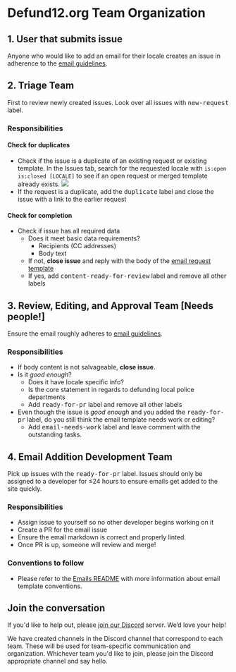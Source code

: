 # Defund12.org Team Organization

## 1. User that submits issue
Anyone who would like to add an email for their locale creates an issue in adherence to the [email guidelines](EMAIL_TEMPLATE_STYLE_GUIDE.md).

## 2. Triage Team
First to review newly created issues. Look over all issues with <kbd>new-request</kbd> label.

### Responsibilities

#### Check for duplicates
- Check if the issue is a duplicate of an existing request or existing template. In the Issues tab, search for the requested locale with `is:open is:closed [LOCALE]` to see if an open request or merged template already exists.
![](https://user-images.githubusercontent.com/221550/84061909-bb3bde80-a98c-11ea-8cc1-07bdb315abaf.gif)
- If the request is a duplicate, add the <kbd>duplicate</kbd> label and close the issue with a link to the earlier request

#### Check for completion
- Check if issue has all required data
  - Does it meet basic data requirements?
    - Recipients (CC addresses)
    - Body text
  - If not, **close issue** and reply with the body of the [email request template](https://raw.githubusercontent.com/defund12/defund12.org/master/.github/ISSUE_TEMPLATE/EMAIL_REQUEST.md)
  - If yes, add <kbd>content-ready-for-review</kbd> label and remove all other labels

## 3. Review, Editing, and Approval Team [Needs people!]
Ensure the email roughly adheres to [email guidelines](/EMAIL_TEMPLATE_STYLE_GUIDE.md).

### Responsibilities

- If body content is not salvageable, **close issue**.
- Is it _good enough_?
  - Does it have locale specific info?
  - Is the core statement in regards to defunding local police departments
  - Add <kbd>ready-for-pr</kbd> label and remove all other labels
- Even though the issue is _good enough_ and you added the <kbd>ready-for-pr</kbd> label, do you still think the email template needs work or editing?
  - Add <kbd>email-needs-work</kbd> label and leave comment with the outstanding tasks.

## 4. Email Addition Development Team
Pick up issues with the <kbd>ready-for-pr</kbd> label. Issues should only be assigned to a developer for ≤24 hours to ensure emails get added to the site quickly.

### Responsibilities

- Assign issue to yourself so no other developer begins working on it
- Create a PR for the email issue
- Ensure the email markdown is correct and properly linted.
- Once PR is up, someone will review and merge!

### Conventions to follow

- Please refer to the [Emails README](_emails/README.md) with more information about email template conventions.

## Join the conversation

If you'd like to help out, please [join our Discord](https://discord.gg/YMxndzd) server. We’d love your help!

We have created channels in the Discord channel that correspond to each team. These will be used for team-specific communication and organization. Whichever team you'd like to join, please join the Discord appropriate channel and say hello.
